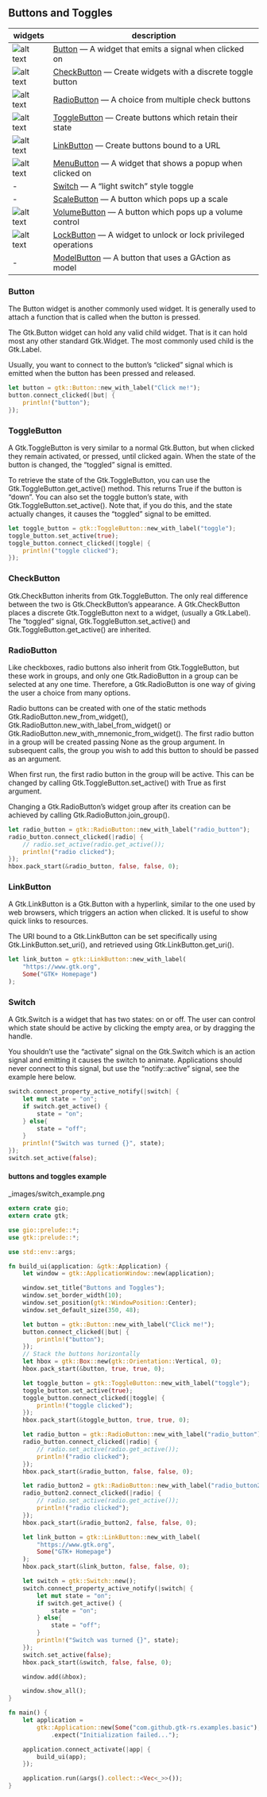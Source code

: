 ## Buttons and Toggles
widgets | description
 ---|---
![alt text](./images/button.png) | [Button](https://gtk-rs.org/docs/gtk/struct.Button.html) — A widget that emits a signal when clicked on
![alt text](./images/check-button.png) | [CheckButton](https://gtk-rs.org/docs/gtk/struct.CheckButton.html) — Create widgets with a discrete toggle button
![alt text](./images/radio-group.png) | [RadioButton](https://gtk-rs.org/docs/gtk/struct.RadioButton.html) — A choice from multiple check buttons
![alt text](./images/toggle-button.png) | [ToggleButton](https://gtk-rs.org/docs/gtk/struct.ToggleButton.html) — Create buttons which retain their state
![alt text](./images/link-button.png) | [LinkButton](https://gtk-rs.org/docs/gtk/struct.LinkButton.html) — Create buttons bound to a URL
![alt text](./images/menu-button.png) | [MenuButton](https://gtk-rs.org/docs/gtk/struct.MenuButton.html) — A widget that shows a popup when clicked on
- | [Switch](https://gtk-rs.org/docs/gtk/struct.Switch.html) — A “light switch” style toggle
- | [ScaleButton](https://gtk-rs.org/docs/gtk/struct.ScaleButton.html) — A button which pops up a scale
![alt text](./images/volumebutton.png) | [VolumeButton](https://gtk-rs.org/docs/gtk/struct.VolumeButton.html) — A button which pops up a volume control
![alt text](./images/lockbutton.png) | [LockButton](https://gtk-rs.org/docs/gtk/struct.LockButton.html) — A widget to unlock or lock privileged operations
- | [ModelButton](https://gtk-rs.org/docs/gtk/struct.ModelButton.html) — A button that uses a GAction as model

### Button

The Button widget is another commonly used widget. It is generally used to attach a function that is called when the button is pressed.

The Gtk.Button widget can hold any valid child widget. That is it can hold most any other standard Gtk.Widget. The most commonly used child is the Gtk.Label.

Usually, you want to connect to the button’s “clicked” signal which is emitted when the button has been pressed and released.

``` rust
let button = gtk::Button::new_with_label("Click me!");
button.connect_clicked(|but| {
    println!("button");
});
```

### ToggleButton

A Gtk.ToggleButton is very similar to a normal Gtk.Button, but when clicked they remain activated, or pressed, until clicked again. When the state of the button is changed, the “toggled” signal is emitted.

To retrieve the state of the Gtk.ToggleButton, you can use the Gtk.ToggleButton.get_active() method. This returns True if the button is “down”. You can also set the toggle button’s state, with Gtk.ToggleButton.set_active(). Note that, if you do this, and the state actually changes, it causes the “toggled” signal to be emitted.

``` rust
let toggle_button = gtk::ToggleButton::new_with_label("toggle");
toggle_button.set_active(true);
toggle_button.connect_clicked(|toggle| {
    println!("toggle clicked");
});
```

### CheckButton

Gtk.CheckButton inherits from Gtk.ToggleButton. The only real difference between the two is Gtk.CheckButton’s appearance. A Gtk.CheckButton places a discrete Gtk.ToggleButton next to a widget, (usually a Gtk.Label). The “toggled” signal, Gtk.ToggleButton.set_active() and Gtk.ToggleButton.get_active() are inherited.

### RadioButton

Like checkboxes, radio buttons also inherit from Gtk.ToggleButton, but these work in groups, and only one Gtk.RadioButton in a group can be selected at any one time. Therefore, a Gtk.RadioButton is one way of giving the user a choice from many options.

Radio buttons can be created with one of the static methods Gtk.RadioButton.new_from_widget(), Gtk.RadioButton.new_with_label_from_widget() or Gtk.RadioButton.new_with_mnemonic_from_widget(). The first radio button in a group will be created passing None as the group argument. In subsequent calls, the group you wish to add this button to should be passed as an argument.

When first run, the first radio button in the group will be active. This can be changed by calling Gtk.ToggleButton.set_active() with True as first argument.

Changing a Gtk.RadioButton’s widget group after its creation can be achieved by calling Gtk.RadioButton.join_group().

``` rust
let radio_button = gtk::RadioButton::new_with_label("radio_button");
radio_button.connect_clicked(|radio| {
    // radio.set_active(radio.get_active());
    println!("radio clicked");
});
hbox.pack_start(&radio_button, false, false, 0);
```

### LinkButton

A Gtk.LinkButton is a Gtk.Button with a hyperlink, similar to the one used by web browsers, which triggers an action when clicked. It is useful to show quick links to resources.

The URI bound to a Gtk.LinkButton can be set specifically using Gtk.LinkButton.set_uri(), and retrieved using Gtk.LinkButton.get_uri().
``` rust
let link_button = gtk::LinkButton::new_with_label(
    "https://www.gtk.org",
    Some("GTK+ Homepage")
);
```

### Switch

A Gtk.Switch is a widget that has two states: on or off. The user can control which state should be active by clicking the empty area, or by dragging the handle.

You shouldn’t use the “activate” signal on the Gtk.Switch which is an action signal and emitting it causes the switch to animate. Applications should never connect to this signal, but use the “notify::active” signal, see the example here below.

``` rust
switch.connect_property_active_notify(|switch| {
    let mut state = "on";
    if switch.get_active() {
        state = "on";
    } else{
        state = "off";
    }
    println!("Switch was turned {}", state);
});
switch.set_active(false);
```


#### buttons and toggles example
_images/switch_example.png

``` rust
extern crate gio;
extern crate gtk;

use gio::prelude::*;
use gtk::prelude::*;

use std::env::args;

fn build_ui(application: &gtk::Application) {
    let window = gtk::ApplicationWindow::new(application);

    window.set_title("Buttons and Toggles");
    window.set_border_width(10);
    window.set_position(gtk::WindowPosition::Center);
    window.set_default_size(350, 48);

    let button = gtk::Button::new_with_label("Click me!");
    button.connect_clicked(|but| {
        println!("button");
    });
    // Stack the buttons horizontally
    let hbox = gtk::Box::new(gtk::Orientation::Vertical, 0);
    hbox.pack_start(&button, true, true, 0);

    let toggle_button = gtk::ToggleButton::new_with_label("toggle");
    toggle_button.set_active(true);
    toggle_button.connect_clicked(|toggle| {
        println!("toggle clicked");
    });
    hbox.pack_start(&toggle_button, true, true, 0);

    let radio_button = gtk::RadioButton::new_with_label("radio_button");
    radio_button.connect_clicked(|radio| {
        // radio.set_active(radio.get_active());
        println!("radio clicked");
    });
    hbox.pack_start(&radio_button, false, false, 0);

    let radio_button2 = gtk::RadioButton::new_with_label("radio_button2");
    radio_button2.connect_clicked(|radio| {
        // radio.set_active(radio.get_active());
        println!("radio clicked");
    });
    hbox.pack_start(&radio_button2, false, false, 0);

    let link_button = gtk::LinkButton::new_with_label(
        "https://www.gtk.org",
        Some("GTK+ Homepage")
    );
    hbox.pack_start(&link_button, false, false, 0);

    let switch = gtk::Switch::new();
    switch.connect_property_active_notify(|switch| {
        let mut state = "on";
        if switch.get_active() {
            state = "on";
        } else{
            state = "off";
        }
        println!("Switch was turned {}", state);
    });
    switch.set_active(false);
    hbox.pack_start(&switch, false, false, 0);

    window.add(&hbox);

    window.show_all();
}

fn main() {
    let application =
        gtk::Application::new(Some("com.github.gtk-rs.examples.basic"), Default::default())
            .expect("Initialization failed...");

    application.connect_activate(|app| {
        build_ui(app);
    });

    application.run(&args().collect::<Vec<_>>());
}
```
